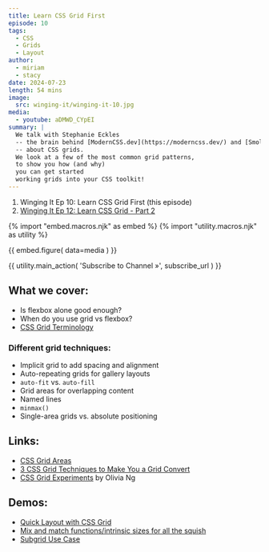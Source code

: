 ```yaml
---
title: Learn CSS Grid First
episode: 10
tags:
  - CSS
  - Grids
  - Layout
author:
  - miriam
  - stacy
date: 2024-07-23
length: 54 mins
image:
  src: winging-it/winging-it-10.jpg
media:
  - youtube: aDMWD_CYpEI
summary: |
  We talk with Stephanie Eckles
  -- the brain behind [ModernCSS.dev](https://moderncss.dev/) and [SmolCSS.dev](https://smolcss.dev/)
  -- about CSS grids.
  We look at a few of the most common grid patterns,
  to show you how (and why)
  you can get started
  working grids into your CSS toolkit!
---
```


1. Winging It Ep 10: Learn CSS Grid First (this episode)
2. [Winging It Ep 12: Learn CSS Grid - Part 2](/2024/09/17/winging-it-12/)

{% import "embed.macros.njk" as embed %}
{% import "utility.macros.njk" as utility %}

{{ embed.figure(
  data=media
) }}

{{ utility.main_action(
  'Subscribe to Channel »',
  subscribe_url
) }}

## What we cover:
- Is flexbox alone good enough?
- When do you use grid vs flexbox?
- [CSS Grid Terminology](https://codepen.io/stacy/pen/ObmjeZ)

### Different grid techniques:
- Implicit grid to add spacing and alignment
- Auto-repeating grids for gallery layouts
- `auto-fit` vs. `auto-fill`
- Grid areas for overlapping content
- Named lines
- `minmax()`
- Single-area grids vs. absolute positioning

## Links:
- [CSS Grid Areas](https://ishadeed.com/article/css-grid-area/)
- [3 CSS Grid Techniques to Make You a Grid Convert](https://moderncss.dev/3-css-grid-techniques-to-make-you-a-grid-convert/)
- [CSS Grid Experiments](https://codepen.io/collection/DQvYpQ) by Olivia Ng

## Demos:
- [Quick Layout with CSS Grid](https://codepen.io/miriamsuzanne/pen/OJGVzbK)
- [Mix and match functions/intrinsic sizes for all the squish](https://codepen.io/miriamsuzanne/pen/wvKErbK)
- [Subgrid Use Case](https://codepen.io/miriamsuzanne/pen/jRdgLB)
